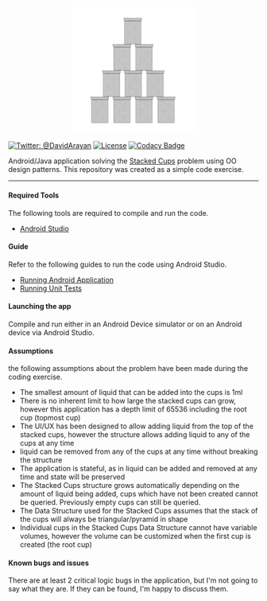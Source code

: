 <h3 align="center">
  <img src="graphics/icon.png?raw=true" alt="Stacked-Cups Logo" width="250">
</h3>

[![Twitter: @DavidArayan](https://img.shields.io/badge/contact-DavidArayan-blue.svg?style=flat)](https://twitter.com/DavidArayan)
[![License](https://img.shields.io/badge/license-MIT-orange.svg?style=flat)](LICENSE)
[![Codacy Badge](https://api.codacy.com/project/badge/Grade/24d33661cc5f40748769524946b8e701)](https://app.codacy.com/app/DavidArayan/stacked-cups?utm_source=github.com&utm_medium=referral&utm_content=DavidArayan/stacked-cups&utm_campaign=Badge_Grade_Dashboard)

Android/Java application solving the [Stacked Cups](https://math.stackexchange.com/questions/2164392/display-of-cups-in-triangle-pyramid) problem using OO design patterns. This repository was created as a simple code exercise.

***

#### Required Tools

The following tools are required to compile and run the code.

-   [Android Studio](https://developer.android.com/studio)

#### Guide

Refer to the following guides to run the code using Android Studio.

-   [Running Android Application](https://developer.android.com/studio/run)
-   [Running Unit Tests](https://developer.android.com/studio/test)

#### Launching the app

Compile and run either in an Android Device simulator or on an Android device via Android Studio.

#### Assumptions

the following assumptions about the problem have been made during the coding exercise.

-   The smallest amount of liquid that can be added into the cups is 1ml
-   There is no inherent limit to how large the stacked cups can grow, however this application has a depth limit of 65536 including the root cup (topmost cup)
-   The UI/UX has been designed to allow adding liquid from the top of the stacked cups, however the structure allows adding liquid to any of the cups at any time
-   liquid can be removed from any of the cups at any time without breaking the structure
-   The application is stateful, as in liquid can be added and removed at any time and state will be preserved
-   The Stacked Cups structure grows automatically depending on the amount of liquid being added, cups which have not been created cannot be queried. Previously empty cups can still be queried.
-   The Data Structure used for the Stacked Cups assumes that the stack of the cups will always be triangular/pyramid in shape
-   Individual cups in the Stacked Cups Data Structure cannot have variable volumes, however the volume can be customized when the first cup is created (the root cup)

#### Known bugs and issues

There are at least 2 critical logic bugs in the application, but I'm not going to say what they are. If they can be found, I'm happy to discuss them.

